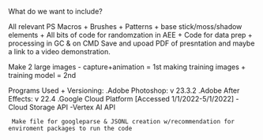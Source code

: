 What do we want to include?

All relevant PS Macros + Brushes + Patterns + base stick/moss/shadow elements + All bits of code for randomzation in AEE + Code for data prep + processing in GC & on CMD
Save and upoad PDF of presntation and maybe a link to a video demonstration. 

Make 2 large images - capture+animation = 1st
                      making training images + training model = 2nd 

Programs Used + Versioning:
  .Adobe Photoshop: v 23.3.2
  .Adobe After Effects: v 22.4 
  .Google Cloud Platform [Accessed 1/1/2022-5/1/2022]
      -Cloud Storage API
      -Vertex AI API
      
      
     Make file for googleparse & JSONL creation w/recommendation for enviroment packages to run the code
      

